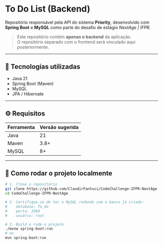 # To Do List (Backend)

Repositório responsável pela API do sistema **Priority**, desenvolvido com **Spring Boot** e **MySQL** como parte do desafio de estágio *NextAge | IFPR*.

> Este repositório contém **apenas o backend** da aplicação.  
> O repositório separado com o frontend será vinculado aqui posteriormente.

---

## 🚀 Tecnologias utilizadas

- Java 21  
- Spring Boot (Maven)  
- MySQL  
- JPA / Hibernate  

---

## ⚙️ Requisitos

| Ferramenta | Versão sugerida |
|-----------|----------------|
| Java      | 21             |
| Maven     | 3.8+           |
| MySQL     | 8+             |

---

## 📁 Como rodar o projeto localmente

```bash
# 1. Clone o repositório
git clone https://github.com/ClaudirFantuci/CodeChallenge-IFPR-NextAge.git
cd CodeChallenge-IFPR-NextAge

# 2. Certifique-se de ter o MySQL rodando com o banco já criado:
#    database: To_do
#    porta: 3304
#    usuário: root

# 3. Build e rode o projeto
./mvnw spring-boot:run
# ou
mvn spring-boot:run
